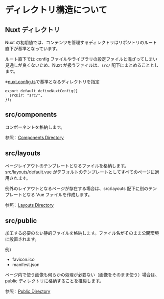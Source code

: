 # ディレクトリ構造について

## Nuxt ディレクトリ

Nuxt の初期値では、コンテンツを管理するディレクトリはリポジトリのルート直下が基準となっています。

ルート直下では config ファイルやライブラリの設定ファイルと混ざってしまい見通しが良くないため、Nuxt が扱うファイルは、`src/` 配下にまとめることとします。

※[nuxt.config.ts](./nuxt.config.ts)で基準となるディレクトリを指定

```
export default defineNuxtConfig({
  srcDir: "src/",
});
```

## src/components

コンポーネントを格納します。

参照：[Components Directory](https://v3.nuxtjs.org/guide/directory-structure/components)

## src/layouts

ページレイアウトのテンプレートとなるファイルを格納します。src/layouts/default.vue がデフォルトのテンプレートとしてすべてのページに適用されます。

例外のレイアウトとなるページが存在する場合は、src/layouts 配下に別のテンプレートとなる Vue ファイルを作成します。

参照：[Layouts Directory](https://v3.nuxtjs.org/guide/directory-structure/layouts)

## src/public

加工する必要のない静的ファイルを格納します。ファイル名がそのまま公開環境に設置されます。

例）

- favicon.ico
- manifest.json

ページ内で使う画像も何らかの処理が必要ない（画像をそのまま使う）場合は、public ディレクトリに格納することを推奨します。

参照：[Public Directory](https://v3.nuxtjs.org/guide/directory-structure/public)
